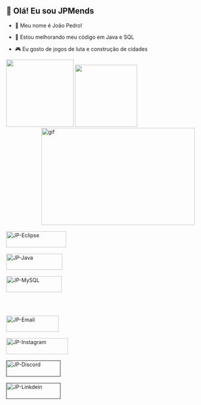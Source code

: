 ## 👋 Olá! Eu sou JPMends

- 🧑 Meu nome é João Pedro!
  
- 🌱 Estou melhorando meu código em Java e SQL
- 🎮 Eu gosto de jogos de luta e construção de cidades

<div>
  <img height="180em" src="https://github-readme-stats.vercel.app/api?username=jpmendes2000&hide_title=false&include_all_commits=true&show_icons=true&count_private=true&theme=transparent">
        <img align="right" alt="gif" height="260" width="410"src="https://media1.giphy.com/media/v1.Y2lkPTc5MGI3NjExdDVnbHh5MDk2ZGl4aWNmaXI2Mjgwb3V6Nnc2OTIweWdmNzh4MHM1ZiZlcD12MV9pbnRlcm5hbF9naWZfYnlfaWQmY3Q9Zw/OlPQEdkE7eOdZ22Ib4/giphy.gif">  
  <img height="166em" src="https://github-readme-stats.vercel.app/api/top-langs/?username=jpmendes2000&layout=compact&hide_title=false&langs_count=6&theme=transparent">
</div>

<div style="display: inline-block;"><br>
    <img align="center" alt="JP-Eclipse" height="43" width="160" src="https://img.shields.io/badge/Eclipse-00000F?style=for-the-badge&logo=eclipse&logoColor=blue"> <br> <br>
      <img align="center" alt="JP-Java" height="43" width="150" src="https://img.shields.io/badge/Java-00000F?style=for-the-badge&logo=openjdk&logoColor=blue"> <br> <br>
    <img align="center" alt="JP-MySQL" height="43" width="148" src="https://img.shields.io/badge/MySQL-00000F?style=for-the-badge&logo=mysql&logoColor=blue">  <br> <br>
</div>

##

<div style="display: inline-block;"><br>
    <a href="https://mail.google.com/mail/u/0/?pli=1#inbox?compose=new"><img align="center" alt="JP-Email" height="43" width="140" src="https://img.shields.io/badge/Gmail-00000F?style=for-the-badge&logo=gmail&logoColor=blue" href=""></a><br> <br>
    <a href="https://www.instagram.com/jp.mends/?next=%2F"><img align="center" alt="JP-Instagram" height="43" width="165" src="https://img.shields.io/badge/Instagram-00000F?style=for-the-badge&logo=instagram&logoColor=blue"></a><br> <br>
    <a href=""><img align="center" alt="JP-Discord" height="43" width="145" src="https://img.shields.io/badge/Discord-00000F?style=for-the-badge&logo=discord&logoColor=blue"></a><br> <br>
    <a href=""><img align="center" alt="JP-Linkdein" height="43" width="145" src="https://img.shields.io/badge/LinkedIn-00000F?style=for-the-badge&logo=linkedin&logoColor=blue"></a><br> <br>
</div>
